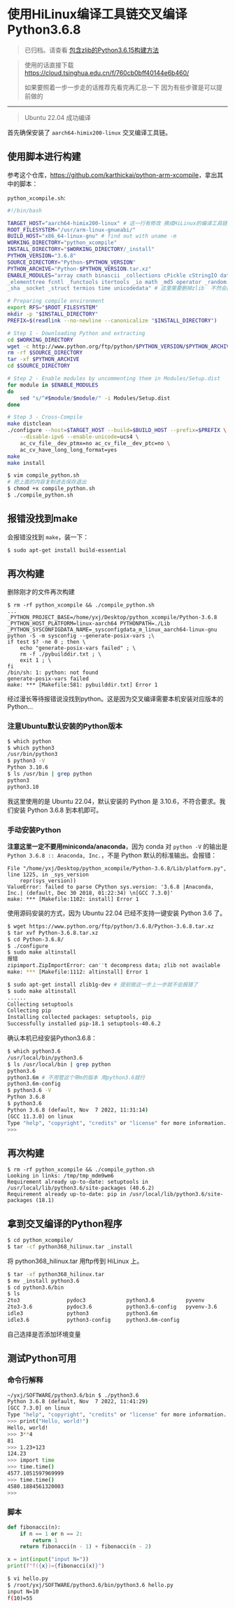 # 使用HiLinux编译工具链交叉编译Python3.6.8

> 已归档。请查看 [包含zlib的Python3.6.15构建方法](./compile-python-zlib.md)

> 使用的话直接下载 <https://cloud.tsinghua.edu.cn/f/760cb0bff40144e6b460/>
> 
> 如果要照着一步一步走的话推荐先看完再汇总一下  因为有些步骤是可以提前做的

---

> Ubuntu 22.04 成功编译

首先确保安装了 `aarch64-himix200-linux` 交叉编译工具链。

## 使用脚本进行构建

参考这个仓库，<https://github.com/karthickai/python-arm-xcompile>，拿出其中的脚本：

`python_xcompile.sh`:

```sh
#!/bin/bash

TARGET_HOST="aarch64-himix200-linux" # 这一行有修改 换成HiLinux的编译工具链
ROOT_FILESYSTEM="/usr/arm-linux-gnueabi/"
BUILD_HOST="x86_64-linux-gnu" # find out with uname -m
WORKING_DIRECTORY="python_xcompile"
INSTALL_DIRECTORY="$WORKING_DIRECTORY/_install"
PYTHON_VERSION="3.6.8"
SOURCE_DIRECTORY="Python-$PYTHON_VERSION"
PYTHON_ARCHIVE="Python-$PYTHON_VERSION.tar.xz"
ENABLE_MODULES="array cmath binascii _collections cPickle cStringIO datetime
_elementtree fcntl _functools itertools _io math _md5 operator _random select
_sha _socket _struct termios time unicodedata" # 这里需要删掉zlib  不然会报错 `./Modules/zlibmodule.c:10:10: fatal error: zlib.h: No such file or directory`

# Preparing compile environment
export RFS="$ROOT_FILESYSTEM"
mkdir -p "$INSTALL_DIRECTORY"
PREFIX=$(readlink --no-newline --canonicalize "$INSTALL_DIRECTORY")

# Step 1 - Downloading Python and extracting
cd $WORKING_DIRECTORY
wget -c http://www.python.org/ftp/python/$PYTHON_VERSION/$PYTHON_ARCHIVE
rm -rf $SOURCE_DIRECTORY
tar -xf $PYTHON_ARCHIVE
cd $SOURCE_DIRECTORY

# Step 2 - Enable modules by uncommenting them in Modules/Setup.dist
for module in $ENABLE_MODULES
do
    sed "s/^#$module/$module/" -i Modules/Setup.dist
done

# Step 3 - Cross-Compile
make distclean
./configure --host=$TARGET_HOST --build=$BUILD_HOST --prefix=$PREFIX \
    --disable-ipv6 --enable-unicode=ucs4 \
    ac_cv_file__dev_ptmx=no ac_cv_file__dev_ptc=no \
    ac_cv_have_long_long_format=yes
make
make install
```

```sh
$ vim compile_python.sh
# 把上面的内容复制进去保存退出
$ chmod +x compile_python.sh
$ ./compile_python.sh
```

## 报错没找到make

会报错没找到 `make`，装一下：

```sh
$ sudo apt-get install build-essential
```

## 再次构建

删除刚才的文件再次构建

```
$ rm -rf python_xcompile && ./compile_python.sh
...
_PYTHON_PROJECT_BASE=/home/yxj/Desktop/python_xcompile/Python-3.6.8 _PYTHON_HOST_PLATFORM=linux-aarch64 PYTHONPATH=./Lib _PYTHON_SYSCONFIGDATA_NAME=_sysconfigdata_m_linux_aarch64-linux-gnu python -S -m sysconfig --generate-posix-vars ;\
if test $? -ne 0 ; then \
	echo "generate-posix-vars failed" ; \
	rm -f ./pybuilddir.txt ; \
	exit 1 ; \
fi
/bin/sh: 1: python: not found
generate-posix-vars failed
make: *** [Makefile:581: pybuilddir.txt] Error 1
```

经过漫长等待报错说没找到python。这是因为交叉编译需要本机安装对应版本的Python...

### 注意Ubuntu默认安装的Python版本

```sh
$ which python
$ which python3
/usr/bin/python3
$ python3 -V
Python 3.10.6
$ ls /usr/bin | grep python
python3
python3.10
```

我这里使用的是 Ubuntu 22.04，默认安装的 Python 是 3.10.6，不符合要求。我们安装 Python 3.6.8 到本机即可。

### 手动安装Python

**注意这里一定不要用miniconda/anaconda**，因为 conda 对 `python -V` 的输出是 `Python 3.6.8 :: Anaconda, Inc.`，不是 Python 默认的标准输出。会报错：

```
File "/home/yxj/Desktop/python_xcompile/Python-3.6.8/Lib/platform.py", line 1225, in _sys_version
    repr(sys_version))
ValueError: failed to parse CPython sys.version: '3.6.8 |Anaconda, Inc.| (default, Dec 30 2018, 01:22:34) \n[GCC 7.3.0]'
make: *** [Makefile:1102: install] Error 1
```

使用源码安装的方式，因为 Ubuntu 22.04 已经不支持一键安装 Python 3.6 了。

```sh
$ wget https://www.python.org/ftp/python/3.6.8/Python-3.6.8.tar.xz
$ tar xvf Python-3.6.8.tar.xz
$ cd Python-3.6.8/
$ ./configure
$ sudo make altinstall
报错
zipimport.ZipImportError: can''t decompress data; zlib not available
make: *** [Makefile:1112: altinstall] Error 1

$ sudo apt-get install zlib1g-dev # 提前做这一步上一步就不会报错了
$ sudo make altinstall
......
Collecting setuptools
Collecting pip
Installing collected packages: setuptools, pip
Successfully installed pip-18.1 setuptools-40.6.2
```

确认本机已经安装Python3.6.8：

```sh
$ which python3.6
/usr/local/bin/python3.6
$ ls /usr/local/bin | grep python
python3.6
python3.6m # 不用管这个带m的版本 用python3.6就行
python3.6m-config
$ python3.6 -V
Python 3.6.8
$ python3.6
Python 3.6.8 (default, Nov  7 2022, 11:31:14) 
[GCC 11.3.0] on linux
Type "help", "copyright", "credits" or "license" for more information.
>>>
```

## 再次构建

```
$ rm -rf python_xcompile && ./compile_python.sh
Looking in links: /tmp/tmp_mdm9wm6
Requirement already up-to-date: setuptools in /usr/local/lib/python3.6/site-packages (40.6.2)
Requirement already up-to-date: pip in /usr/local/lib/python3.6/site-packages (18.1)
```

## 拿到交叉编译的Python程序

```sh
$ cd python_xcompile/
$ tar -cf python368_hilinux.tar _install
```

将 python368_hilinux.tar 用ftp传到 HiLinux 上。

```sh
$ tar -xf python368_hilinux.tar
$ mv _install python3.6
$ cd python3.6/bin
$ ls
2to3               pydoc3             python3.6          pyvenv
2to3-3.6           pydoc3.6           python3.6-config   pyvenv-3.6
idle3              python3            python3.6m
idle3.6            python3-config     python3.6m-config
```

自己选择是否添加环境变量

## 测试Python可用

### 命令行解释

```sh
~/yxj/SOFTWARE/python3.6/bin $ ./python3.6
Python 3.6.8 (default, Nov  7 2022, 11:41:29)
[GCC 7.3.0] on linux
Type "help", "copyright", "credits" or "license" for more information.
>>> print("Hello, world!")
Hello, world!
>>> 3**4
81
>>> 1.23+123
124.23
>>> import time
>>> time.time()
4577.1051597969999
>>> time.time()
4580.1884561320003
>>>
```

### 脚本

```py
def fibonacci(n):
    if n == 1 or n == 2:
        return 1
    return fibonacci(n - 1) + fibonacci(n - 2)

x = int(input("input N="))
print(f"f({x})={fibonacci(x)}")
```

```sh
$ vi hello.py
$ /root/yxj/SOFTWARE/python3.6/bin/python3.6 hello.py
input N=10
f(10)=55
```

